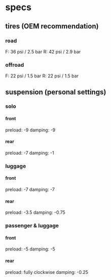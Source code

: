# specs

## tires (OEM recommendation)

### road

F: 36 psi / 2.5 bar
R: 42 psi / 2.9 bar

### offroad

F: 22 psi / 1.5 bar
R: 22 psi / 1.5 bar

## suspension (personal settings)

### solo

#### front

preload: -9
damping: -9

#### rear

preload: -7
damping: -1

### luggage

#### front

preload: -7
damping: -7

#### rear

preload: -3.5
damping: -0.75

### passenger & luggage

#### front

preload: -5
damping: -5

#### rear

preload: fully clockwise
damping: -0.25
